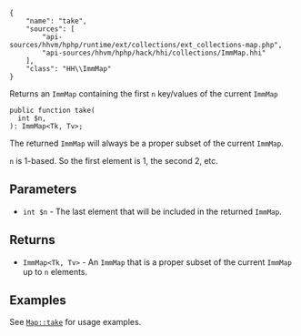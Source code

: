 ``` yamlmeta
{
    "name": "take",
    "sources": [
        "api-sources/hhvm/hphp/runtime/ext/collections/ext_collections-map.php",
        "api-sources/hhvm/hphp/hack/hhi/collections/ImmMap.hhi"
    ],
    "class": "HH\\ImmMap"
}
```




Returns an ` ImmMap ` containing the first `` n `` key/values of the current
``` ImmMap ```




``` Hack
public function take(
  int $n,
): ImmMap<Tk, Tv>;
```




The returned ` ImmMap ` will always be a proper subset of the current
`` ImmMap ``.




` n ` is 1-based. So the first element is 1, the second 2, etc.




## Parameters




+ ` int $n ` - The last element that will be included in the returned
  `` ImmMap ``.




## Returns




* ` ImmMap<Tk, Tv> ` - An `` ImmMap `` that is a proper subset of the current ``` ImmMap ``` up
  to ```` n ```` elements.




## Examples




See [` Map::take `](</hack/reference/class/Map/take/#examples>) for usage examples.
<!-- HHAPIDOC -->
